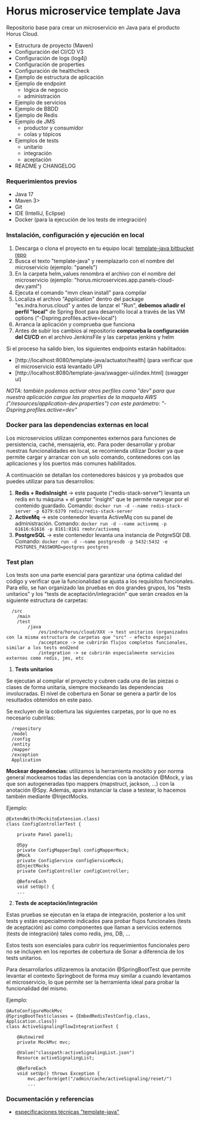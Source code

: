 # Horus microservice template Java

Repositorio base para crear un microservicio en Java para el producto Horus Cloud.

-	Estructura de proyecto (Maven)
-	Configuración del CI/CD V3
-	Configuración de logs (log4j)
-	Configuración de properties
-	Configuración de healthcheck
-	Ejemplo de estructura de aplicación
-	Ejemplo de endpoint
    -   lógica de negocio
    -   administración
-	Ejemplo de servicios
-	Ejemplo de BBDD
-	Ejemplo de Redis
-	Ejemplo de JMS
    -   productor y consumidor
    -   colas y tópicos
-	Ejemplos de tests
    -   unitario
    -   integración
    -   aceptación
-	README y CHANGELOG

### Requerimientos previos
* Java 17
* Maven 3>
* Git
* IDE (IntelliJ, Eclipse)
* Docker (para la ejecución de los tests de integración)

### Instalación, configuración y ejecución en local 
1. Descarga o clona el proyecto en tu equipo local: [template-java bitbucket repo](https://bitbucket.mova.indra.es/projects/CCTRITSH77/repos/horus.microservices.app.template-java/browse)
2. Busca el texto "template-java" y reemplazarlo con el nombre del microservicio (ejemplo: "panels")
3. En la carpeta helm_values renombra el archivo con el nombre del microservicio (ejemplo: "horus.microservices.app.panels-cloud-dev.yaml")
4. Ejecuta el comando "mvn clean install" para compilar
5. Localiza el archivo "Application" dentro del package "es.indra.horus.cloud" y antes de lanzar el "Run", **debemos añadir
el perfil "local"** de Spring Boot para desarrollo local a través de las VM options ("-Dspring.profiles.active=local") 
6. Arranca la aplicación y comprueba que funciona
7. Antes de subir los cambios al repositorio **comprueba la configuración del CI/CD** en el archivo JenkinsFile y las carpetas jenkins y helm

Si el proceso ha salido bien, los siguientes endpoints estarán habilitados:

* [http://localhost:8080/template-java/actuator/health] (para verificar que el microservicio está levantado UP)
* [http://localhost:8080/template-java/swagger-ui/index.html] (swagger ui)

*NOTA: también podemos activar otros perfiles como "dev" para que nuestra aplicación cargue las properties de la maqueta
AWS ("/resources/application-dev.properties") con este parámetro: "-Dspring.profiles.active=dev"*

### Docker para las dependencias externas en local

Los microservicios utilizan componentes externos para funciones de persistencia, caché, mensajería, etc. Para poder
desarrollar y probar nuestras funcionalidades en local, se recomienda utilizar Docker ya que permite cargar y arrancar 
con un solo comando, contenedores con las aplicaciones y los puertos más comunes habilitados.

A continuación se detallan los contenedores básicos y ya probados que puedes utilizar para tus desarrollos:

1. **Redis + RedisInsight** -> este paquete ("redis-stack-server") levanta un redis en tu máquina + el gestor "insight" que 
te permite navegar por el contenido guardado. Comando: `docker run -d --name redis-stack-server -p 6379:6379 redis/redis-stack-server`
2. **ActiveMq** -> este contenedor levanta ActiveMq con su panel de administración. Comando: `docker run -d --name activemq -p 61616:61616 -p 8161:8161 rmohr/activemq`
3. **PostgreSQL** -> este contenedor levanta una instancia de PotgreSQl DB. Comando: `docker run -d --name postgresdb -p 5432:5432 -e POSTGRES_PASSWORD=postgres postgres`

### Test plan

Los tests son una parte esencial para garantizar una óptima calidad del código y verificar que la funcionalidad 
se ajusta a los requisitos funcionales. Para ello, se han organizado las pruebas en dos grandes grupos, los "tests unitarios"
y los "tests de aceptación/integración" que serán creados en la siguiente estructura de carpetas:

```
  /src
    /main
    /test
        /java
            /es/indra/horus/cloud/XXX -> test unitarios (organizados con la misma estructura de carpetas que "src" - efecto espejo)
            /acceptance -> se cubrirán flujos completos funcionales, similar a los tests end2end
            /integration -> se cubrirán especialmente servicios externos como redis, jms, etc
```
 
1. **Tests unitarios**

Se ejecutan al compilar el proyecto y cubren cada una de las piezas o clases de forma unitaria, siempre mockeando las 
dependencias involucradas. El nivel de cobertura en Sonar se genera a partir de los resultados obtenidos en este paso.

Se excluyen de la cobertura las siguientes carpetas, por lo que no es necesario cubrirlas:
```
  /repository
  /model
  /config
  /entity
  /mapper
  /exception
  Application
```
**Mockear dependencias:** utilizamos la herramienta mockito y por norma general mockeamos todas las dependencias con la
anotación @Mock, y las que son autogeneradas tipo mappers (mapstruct, jackson, ...) con la anotación @Spy. Además, 
apara instanciar la clase a testear, lo hacemos también mediante @InjectMocks.

Ejemplo:
```
@ExtendWith(MockitoExtension.class)
class ConfigControllerTest {

    private Panel panel1;
    
    @Spy
    private ConfigMapperImpl configMapperMock;
    @Mock
    private ConfigService configServiceMock;
    @InjectMocks
    private ConfigController configController;

    @BeforeEach
    void setUp() {
    ...
```

2. **Tests de aceptación/integración**

Estas pruebas se ejecutan en la etapa de integración, posterior a los unit tests y están especialmente indicados para
probar flujos funcionales (tests de aceptación) así como componentes que llaman a servicios externos (tests de integración)
tales como redis, jms, DB, ... 

Estos tests son esenciales para cubrir los requerimientos funcionales pero no se incluyen en los reportes de cobertura
de Sonar a diferencia de los tests unitarios.

Para desarrollarlos utilizaremos la anotación @SpringBootTest que permite levantar el contexto Springboot de forma 
muy similar a cuando levantamos el microservicio, lo que permite ser la herramienta ideal para probar la funcionalidad
del mismo.

Ejemplo:
```
@AutoConfigureMockMvc
@SpringBootTest(classes = {EmbedRedisTestConfig.class, Application.class})
class ActiveSignalingFlowIntegrationTest {

    @Autowired
    private MockMvc mvc;

    @Value("classpath:activeSignalingList.json")
    Resource activeSignalingList;

    @BeforeEach
    void setUp() throws Exception {
        mvc.perform(get("/admin/cache/activeSignaling/reset/")
        ...
```

### Documentación y referencias
* [especificaciones técnicas "template-java"](https://mind.indra.es/display/HORUS/SAAS-0-01+-+Plantilla+de+microservicio+en+Java)
